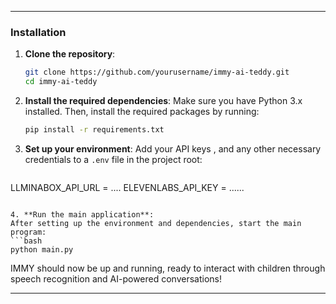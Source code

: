 

---

### Installation

1. **Clone the repository**:
   ```bash
   git clone https://github.com/yourusername/immy-ai-teddy.git
   cd immy-ai-teddy
   ```

2. **Install the required dependencies**:
   Make sure you have Python 3.x installed. Then, install the required packages by running:
   ```bash
   pip install -r requirements.txt
   ```

3. **Set up your environment**:
   Add your API keys , and any other necessary credentials to a `.env` file in the project root:
   ```bash
LLMINABOX_API_URL = ....
ELEVENLABS_API_KEY = ......
   ```

4. **Run the main application**:
   After setting up the environment and dependencies, start the main program:
   ```bash
   python main.py
   ```

IMMY should now be up and running, ready to interact with children through speech recognition and AI-powered conversations!

--- 

